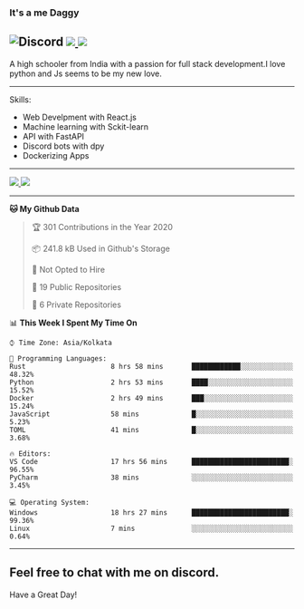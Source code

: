 
### It's a me Daggy

![Discord](https://img.shields.io/discord/491175207122370581?color=black&label=Discord&logo=discord) ![](https://img.shields.io/endpoint?url=https://dev.discordprofiles.me/api/badge/vscode/491174779278065689)<a href="https://github.com/Daggy1234">
  <img src="https://komarev.com/ghpvc/?username=Daggy1234&style=flat-square" />
</a>
 ----

A high schooler from India with a passion for full stack development.I love python and Js seems to be my new love. 

-----

Skills:

- Web Develpment with React.js
- Machine learning with Sckit-learn
- API with FastAPI
- Discord bots with dpy
- Dockerizing Apps

-----
<a href="https://github.com/Daggy1234">
  <img src="https://github-readme-stats.vercel.app/api?username=Daggy1234&show_icons=true&hide_border=true" />
</a><a href="https://github.com/Daggy1234">
  <img src="https://github-readme-stats.vercel.app/api/top-langs/?username=Daggy1234&layout=compact" />
</a>

---

<!--START_SECTION:waka-->
**🐱 My Github Data** 

> 🏆 301 Contributions in the Year 2020
 > 
> 📦 241.8 kB Used in Github's Storage 
 > 
> 🚫 Not Opted to Hire
 > 
> 📜 19 Public Repositories
 > 
> 🔑 6 Private Repositories 

📊 **This Week I Spent My Time On** 

```text
⌚︎ Time Zone: Asia/Kolkata

💬 Programming Languages: 
Rust                     8 hrs 58 mins       ████████████░░░░░░░░░░░░░   48.32% 
Python                   2 hrs 53 mins       ████░░░░░░░░░░░░░░░░░░░░░   15.52% 
Docker                   2 hrs 49 mins       ███░░░░░░░░░░░░░░░░░░░░░░   15.24% 
JavaScript               58 mins             █░░░░░░░░░░░░░░░░░░░░░░░░   5.23% 
TOML                     41 mins             █░░░░░░░░░░░░░░░░░░░░░░░░   3.68%

🔥 Editors: 
VS Code                  17 hrs 56 mins      ████████████████████████░   96.55% 
PyCharm                  38 mins             ░░░░░░░░░░░░░░░░░░░░░░░░░   3.45%

💻 Operating System: 
Windows                  18 hrs 27 mins      ████████████████████████░   99.36% 
Linux                    7 mins              ░░░░░░░░░░░░░░░░░░░░░░░░░   0.64%

```


<!--END_SECTION:waka-->

---

Feel free to chat with me on discord.
-----
Have a Great Day!
